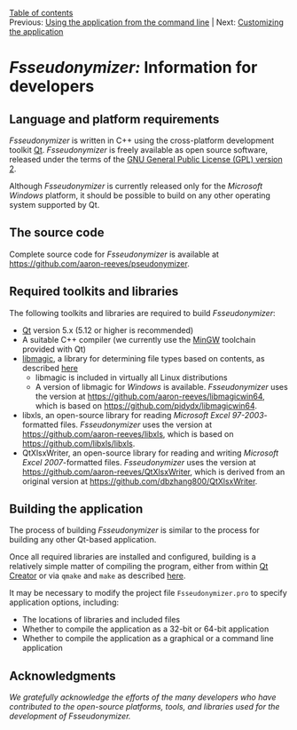 [Table of contents](_tableOfContents.md)  
Previous: [Using the application from the command line](commandline.md) | Next: [Customizing the application](customizing.md)

# _Fsseudonymizer:_ Information for developers

## Language and platform requirements

_Fsseudonymizer_ is written in C++ using the cross-platform development toolkit [Qt](https://www.qt.io/download-open-source).  _Fsseudonymizer_ is freely available as open source software, released under the terms of the [GNU General Public License (GPL) version 2](license.md).

Although _Fsseudonymizer_ is currently released only for the _Microsoft Windows_ platform, it should be possible to build on any other operating system supported by Qt.

## The source code

Complete source code for _Fsseudonymizer_ is available at <https://github.com/aaron-reeves/pseudonymizer>.

## Required toolkits and libraries

The following toolkits and libraries are required to build _Fsseudonymizer_:

  - [Qt](https://www.qt.io/download-qt-installer) version 5.x (5.12 or higher is recommended)
  - A suitable C++ compiler (we currently use the [MinGW](http://www.mingw.org) toolchain provided with Qt)
  - [libmagic](http://www.darwinsys.com/file/), a library for determining file types based on contents, as described [here](https://filemagic.readthedocs.io/en/latest/guide.html)
    - libmagic is included in virtually all Linux distributions
    - A version of libmagic for _Windows_ is available.  _Fsseudonymizer_ uses the version at <https://github.com/aaron-reeves/libmagicwin64>, which is based on <https://github.com/pidydx/libmagicwin64>.
  - libxls, an open-source library for reading _Microsoft Excel 97-2003_-formatted files. _Fsseudonymizer_ uses the version at <https://github.com/aaron-reeves/libxls>, which is based on <https://github.com/libxls/libxls>.
  - QtXlsxWriter, an open-source library for reading and writing _Microsoft Excel 2007_-formatted files.  _Fsseudonymizer_ uses the version at <https://github.com/aaron-reeves/QtXlsxWriter>, which is derived from an original version at <https://github.com/dbzhang800/QtXlsxWriter>.

## Building the application

The process of building _Fsseudonymizer_ is similar to the process for building any other Qt-based application.

Once all required libraries are installed and configured, building is a relatively simple matter of compiling the program, either from within [Qt Creator](https://www.qt.io/development-tools) or via ```qmake``` and ```make``` as described [here](https://wiki.qt.io/Getting_Started_on_the_Commandline).

It may be necessary to modify the project file ```Fsseudonymizer.pro``` to specify application options, including:

  - The locations of libraries and included files
  - Whether to compile the application as a 32-bit or 64-bit application
  - Whether to compile the application as a graphical or a command line application

## Acknowledgments

*We gratefully acknowledge the efforts of the many developers who have contributed to the open-source platforms, tools, and libraries used for the development of _Fsseudonymizer_.*

